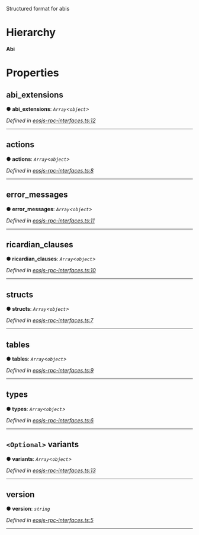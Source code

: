 

Structured format for abis

# Hierarchy

**Abi**

# Properties

<a id="abi_extensions"></a>

##  abi_extensions

**● abi_extensions**: *`Array`<`object`>*

*Defined in [eosjs-rpc-interfaces.ts:12](https://github.com/EOSIO/eosjs/blob/a2c7836/src/eosjs-rpc-interfaces.ts#L12)*

___
<a id="actions"></a>

##  actions

**● actions**: *`Array`<`object`>*

*Defined in [eosjs-rpc-interfaces.ts:8](https://github.com/EOSIO/eosjs/blob/a2c7836/src/eosjs-rpc-interfaces.ts#L8)*

___
<a id="error_messages"></a>

##  error_messages

**● error_messages**: *`Array`<`object`>*

*Defined in [eosjs-rpc-interfaces.ts:11](https://github.com/EOSIO/eosjs/blob/a2c7836/src/eosjs-rpc-interfaces.ts#L11)*

___
<a id="ricardian_clauses"></a>

##  ricardian_clauses

**● ricardian_clauses**: *`Array`<`object`>*

*Defined in [eosjs-rpc-interfaces.ts:10](https://github.com/EOSIO/eosjs/blob/a2c7836/src/eosjs-rpc-interfaces.ts#L10)*

___
<a id="structs"></a>

##  structs

**● structs**: *`Array`<`object`>*

*Defined in [eosjs-rpc-interfaces.ts:7](https://github.com/EOSIO/eosjs/blob/a2c7836/src/eosjs-rpc-interfaces.ts#L7)*

___
<a id="tables"></a>

##  tables

**● tables**: *`Array`<`object`>*

*Defined in [eosjs-rpc-interfaces.ts:9](https://github.com/EOSIO/eosjs/blob/a2c7836/src/eosjs-rpc-interfaces.ts#L9)*

___
<a id="types"></a>

##  types

**● types**: *`Array`<`object`>*

*Defined in [eosjs-rpc-interfaces.ts:6](https://github.com/EOSIO/eosjs/blob/a2c7836/src/eosjs-rpc-interfaces.ts#L6)*

___
<a id="variants"></a>

## `<Optional>` variants

**● variants**: *`Array`<`object`>*

*Defined in [eosjs-rpc-interfaces.ts:13](https://github.com/EOSIO/eosjs/blob/a2c7836/src/eosjs-rpc-interfaces.ts#L13)*

___
<a id="version"></a>

##  version

**● version**: *`string`*

*Defined in [eosjs-rpc-interfaces.ts:5](https://github.com/EOSIO/eosjs/blob/a2c7836/src/eosjs-rpc-interfaces.ts#L5)*

___

